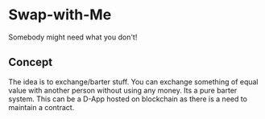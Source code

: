 # Swap-with-Me
Somebody might need what you don't!

## Concept
The idea is to exchange/barter stuff. You can exchange something of equal value with another person without using any money. Its a pure barter system. This can be a D-App hosted on blockchain as there is a need to maintain a contract.
